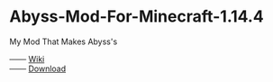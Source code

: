 # Abyss-Mod-For-Minecraft-1.14.4
My Mod That Makes Abyss's

─── [Wiki](https://abyys-mod.fandom.com/f/p/3114220077973824026/)
<br>
─── [Download](https://github.com/ThePearlKing/Abyss-Mod-For-Minecraft-1.14.4/releases)

